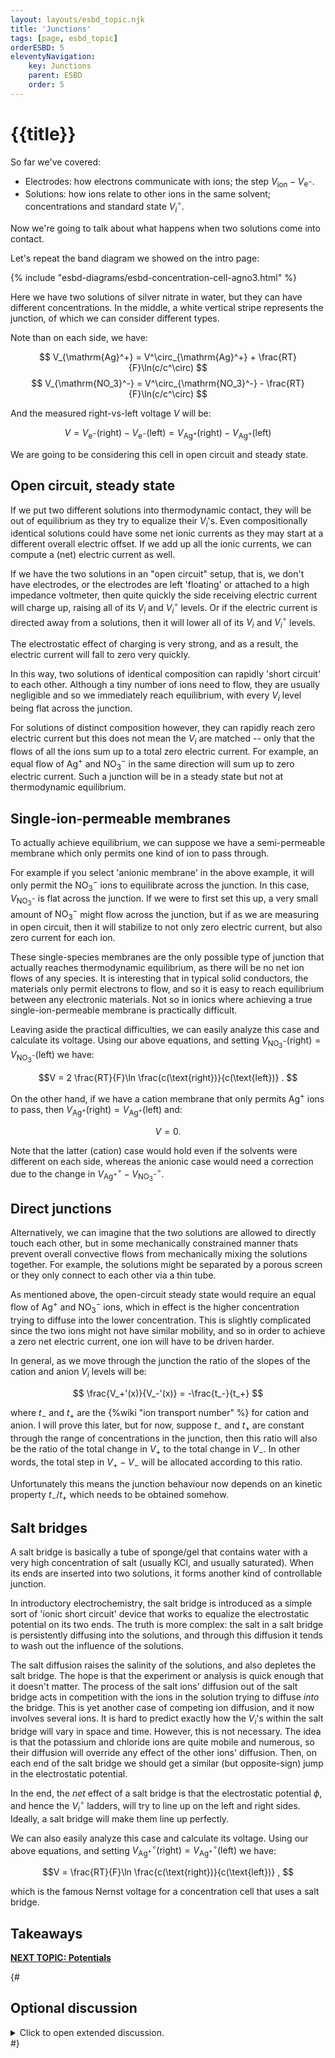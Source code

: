 ```yaml
---
layout: layouts/esbd_topic.njk
title: 'Junctions'
tags: [page, esbd_topic]
orderESBD: 5
eleventyNavigation:
    key: Junctions
    parent: ESBD
    order: 5
---
```


# {{title}}

So far we've covered:

* Electrodes: how electrons communicate with ions; the step $V_{\text{ion}} - V_{\mathrm{e}^-}$.
* Solutions: how ions relate to other ions in the same solvent; concentrations and standard state $V^\circ_i$.

Now we're going to talk about what happens when two solutions come into contact.

Let's repeat the band diagram we showed on the intro page:

{% include "esbd-diagrams/esbd-concentration-cell-agno3.html" %}

Here we have two solutions of silver nitrate in water, but they can have different concentrations. In the middle, a white vertical stripe represents the junction, of which we can consider different types. 

Note than on each side, we have:

$$ V_{\mathrm{Ag}^+} = V^\circ_{\mathrm{Ag}^+} +  \frac{RT}{F}\ln(c/c^\circ) $$
$$ V_{\mathrm{NO_3}^-} = V^\circ_{\mathrm{NO_3}^-} - \frac{RT}{F}\ln(c/c^\circ) $$

And the measured right-vs-left voltage $V$ will be:

$$V = V_{\mathrm{e}^-}(\text{right}) - V_{\mathrm{e}^-}(\text{left}) = V_{\mathrm{Ag}^+}(\text{right}) - V_{\mathrm{Ag}^+}(\text{left}) $$

We are going to be considering this cell in open circuit and steady state.

## Open circuit, steady state

If we put two different solutions into thermodynamic contact, they will be out of equilibrium as they try to equalize their $V_i$'s. Even compositionally identical solutions could have some net ionic currents as they may start at a different overall electric offset. If we add up all the ionic currents, we can compute a (net) electric current as well.

If we have the two solutions in an "open circuit" setup, that is, we don't have electrodes, or the electrodes are left 'floating' or attached to a high impedance voltmeter, then quite quickly the side receiving electric current will charge up, raising all of its $V_i$ and $V^\circ_i$ levels. Or if the electric current is directed away from a solutions, then it will lower all of its $V_i$ and $V^\circ_i$ levels.

The electrostatic effect of charging is very strong, and as a result, the electric current will fall to zero very quickly.

In this way, two solutions of identical composition can rapidly 'short circuit' to each other. Although a tiny number of ions need to flow, they are usually negligible and so we immediately reach equilibrium, with every $V_i$ level being flat across the junction.

For solutions of distinct composition however, they can rapidly reach zero electric current but this does not mean the $V_i$ are matched -- only that the flows of all the ions sum up to a total zero electric current. For example, an equal flow of $\mathrm{Ag}^+$ and $\mathrm{NO_3}^-$ in the same direction will sum up to zero electric current. Such a junction will be in a steady state but not at thermodynamic equilibrium.

## Single-ion-permeable membranes

To actually achieve equilibrium, we can suppose we have a semi-permeable membrane which only permits one kind of ion to pass through.

For example if you select 'anionic membrane' in the above example, it will only permit the $\mathrm{NO_3}^-$ ions to equilibrate across the junction.  In this case, $V_{\mathrm{NO_3}^-}$ is flat across the junction. If we were to first set this up, a very small amount of $\mathrm{NO_3}^-$ might flow across the junction, but if as we are measuring in open circuit, then it will stabilize to not only zero electric current, but also zero current for each ion.

These single-species membranes are the only possible type of junction that actually reaches thermodynamic equilibrium, as there will be no net ion flows of any species. It is interesting that in typical solid conductors, the materials only permit electrons to flow, and so it is easy to reach equilibrium between any electronic materials. Not so in ionics where achieving a true single-ion-permeable membrane is practically difficult.

Leaving aside the practical difficulties, we can easily analyze this case and calculate its voltage. Using our above equations, and setting $V_{\mathrm{NO_3}^-}(\text{right}) = V_{\mathrm{NO_3}^-}(\text{left})$ we have:

$$V = 2 \frac{RT}{F}\ln \frac{c(\text{right})}{c(\text{left})} . $$

On the other hand, if we have a cation membrane that only permits $\mathrm{Ag}^+$ ions to pass, then $V_{\mathrm{Ag}^+}(\text{right}) = V_{\mathrm{Ag}^+}(\text{left})$ and:

$$ V = 0 . $$

Note that the latter (cation) case would hold even if the solvents were different on each side, whereas the anionic case would need a correction due to the change in $V^\circ_{\mathrm{Ag}^+} - V^\circ_{\mathrm{NO_3}^-}$.

## Direct junctions

Alternatively, we can imagine that the two solutions are allowed to directly touch each other, but in some mechanically constrained manner thats prevent overall convective flows from mechanically mixing the solutions together. For example, the solutions might be separated by a porous screen or they only connect to each other via a thin tube.

As mentioned above, the open-circuit steady state would require an equal flow of $\mathrm{Ag}^+$ and $\mathrm{NO_3}^-$ ions, which in effect is the higher concentration trying to diffuse into the lower concentration. This is slightly complicated since the two ions might not have similar mobility, and so in order to achieve a zero net electric current, one ion will have to be driven harder.

In general, as we move through the junction the ratio of the slopes of the cation and anion $V_i$ levels will be:

$$ \frac{V_+'(x)}{V_-'(x)} = -\frac{t_-}{t_+} $$

where $t_-$ and $t_+$ are the {%wiki "ion transport number" %} for cation and anion. I will prove this later, but for now, suppose $t_-$ and $t_+$ are constant through the range of concentrations in the junction, then this ratio will also be the ratio of the total change in $V_+$ to the total change in $V_-$. In other words, the total step in $V_+ - V_-$ will be allocated according to this ratio.

Unfortunately this means the junction behaviour now depends on an kinetic property $t_- / t_+$ which needs to be obtained somehow.

## Salt bridges

A salt bridge is basically a tube of sponge/gel that contains water with a very high concentration of salt (usually $\mathrm{KCl}$, and usually saturated). When its ends are inserted into two solutions, it forms another kind of controllable junction.

In introductory electrochemistry, the salt bridge is introduced as a simple sort of 'ionic short circuit' device that works to equalize the electrostatic potential on its two ends. The truth is more complex: the salt in a salt bridge is persistently diffusing into the solutions, and through this diffusion it tends to wash out the influence of the solutions.

The salt diffusion raises the salinity of the solutions, and also depletes the salt bridge. The hope is that the experiment or analysis  is quick enough that it doesn't matter. The process of the salt ions' diffusion out of the salt bridge acts in competition with the ions in the solution trying to diffuse _into_ the bridge. This is yet another case of competing ion diffusion, and it now involves several ions. It is hard to predict exactly how the $V_i$'s within the salt bridge will vary in space and time. However, this is not necessary. The idea is that the potassium and chloride ions are quite mobile and numerous, so their diffusion will override any effect of the other ions' diffusion. Then, on each end of the salt bridge we should get a similar (but opposite-sign) jump in the electrostatic potential.

In the end, the _net_ effect of a salt bridge is that the electrostatic potential $\phi$, and hence the $V^\circ_i$ ladders, will try to line up on the left and right sides. Ideally, a salt bridge will make them line up perfectly.

We can also easily analyze this case and calculate its voltage. Using our above equations, and setting $V^\circ_{\mathrm{Ag}^+}(\text{right}) = V^\circ_{\mathrm{Ag}^+}(\text{left})$ we have:

$$V = \frac{RT}{F}\ln \frac{c(\text{right})}{c(\text{left})} , $$

which is the famous Nernst voltage for a concentration cell that uses a salt bridge.

## Takeaways


[**NEXT TOPIC: Potentials**](../potentials/)

{#
## Optional discussion

<details>
<summary>
Click to open extended discussion.
</summary>

</details>
#}
